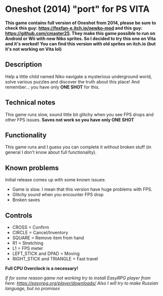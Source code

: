 # Oneshot (2014) "port" for PS VITA

**This game contains full version of Oneshot from 2014, please be sure to check this guy: https://foxfan-e.itch.io/newko-mod and this guy: https://github.com/cmaster25. They make this game possible to run on Android or Wii with new Niko sprites. So I decided to try this one on Vita and it's worked! You can find this version with old sprites on itch.io (but it's not working on Vita lol)**

## Description 

Help a little child named Niko navigate a mysterious underground world, solve various puzzles and discover the truth about this place! And remember... you have only **ONE SHOT** for this.


## Technical notes

This game runs slow, sound little bit glitchy when you see FPS drops and other FPS issues. **Saves not work so you have only ONE SHOT**


## Functionality 

This game runs and I guess you can complete it without broken stuff (in general I don't know about full functionality).


## Known problems 

Initial release comes up with some known issues:

- Game is slow. I mean that this version have huge problems with FPS.
- Glitchy sound when you encounter FPS drop
- Broken saves

## Controls

- CROSS = Confirm
- CIRCLE = Cancel/Inventory 
- SQUARE = Remove item from hand
- R1 = Stretching
- L1 = FPS meter
- LEFT_STICK and DPAD = Moving
- RIGHT_STICK and TRIANGLE = Fast travel

**Full CPU Overclock is a necessary!**

*If for some reason game not working try to install EasyRPG player from here: https://easyrpg.org/player/downloads/
Also I will try to make Russian language, but no promises*
